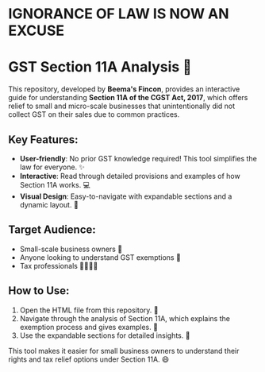 # IGNORANCE OF LAW IS NOW AN EXCUSE

# GST Section 11A Analysis 📜

This repository, developed by **Beema's Fincon**, provides an interactive guide for understanding **Section 11A of the CGST Act, 2017**, which offers relief to small and micro-scale businesses that unintentionally did not collect GST on their sales due to common practices.

## Key Features:
* **User-friendly**: No prior GST knowledge required! This tool simplifies the law for everyone. ✨
* **Interactive**: Read through detailed provisions and examples of how Section 11A works. 💻
* **Visual Design**: Easy-to-navigate with expandable sections and a dynamic layout. 🎨

## Target Audience:
* Small-scale business owners 🏪
* Anyone looking to understand GST exemptions 🧐
* Tax professionals 👩‍💼👨‍💼

## How to Use:
1. Open the HTML file from this repository. 📂
2. Navigate through the analysis of Section 11A, which explains the exemption process and gives examples. 📝
3. Use the expandable sections for detailed insights. 🧐

This tool makes it easier for small business owners to understand their rights and tax relief options under Section 11A. 😄
